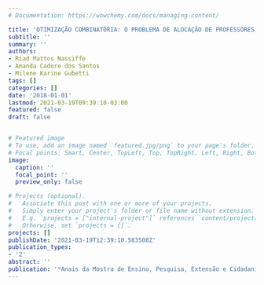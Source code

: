 ```yaml
---
# Documentation: https://wowchemy.com/docs/managing-content/

title: 'OTIMIZAÇÃO COMBINATÓRIA: O PROBLEMA DE ALOCAÇÃO DE PROFESSORES FORMULADO COMO UM PROBLEMA BINÁRIO'
subtitle: ''
summary: ''
authors:
- Rı́ad Mattos Nassiffe
- Amanda Cadore dos Santos
- Milene Karine Gubetti
tags: []
categories: []
date: '2018-01-01'
lastmod: 2021-03-19T09:39:10-03:00
featured: false
draft: false


# Featured image
# To use, add an image named `featured.jpg/png` to your page's folder.
# Focal points: Smart, Center, TopLeft, Top, TopRight, Left, Right, BottomLeft, Bottom, BottomRight.
image:
  caption: ''
  focal_point: ''
  preview_only: false

# Projects (optional).
#   Associate this post with one or more of your projects.
#   Simply enter your project's folder or file name without extension.
#   E.g. `projects = ["internal-project"]` references `content/project/deep-learning/index.md`.
#   Otherwise, set `projects = []`.
projects: []
publishDate: '2021-03-19T12:39:10.583508Z'
publication_types:
- '2'
abstract: ''
publication: '*Anais da Mostra de Ensino, Pesquisa, Extensão e Cidadania (MEPEC)*'
---
```

